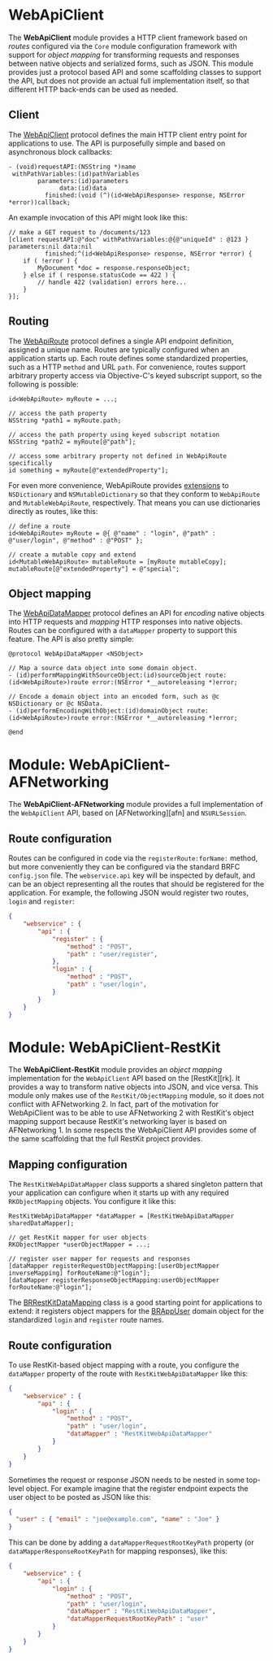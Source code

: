 # WebApiClient

The **WebApiClient** module provides a HTTP client framework based on _routes_ configured via the `Core` module configuration framework with support for _object mapping_ for transforming requests and responses between native objects and serialized forms, such as JSON. This module provides just a protocol based API and some scaffolding classes to support the API, but does not provide an actual full implementation itself, so that different HTTP back-ends can be used as needed.

## Client

The [WebApiClient](https://github.com/Blue-Rocket/WebApiClient/blob/master/Code/WebApiClient/WebApiClient.h) protocol defines the main HTTP client entry point for applications to use. The API is purposefully simple and based on asynchronous block callbacks:

```objc
- (void)requestAPI:(NSString *)name 
 withPathVariables:(id)pathVariables 
        parameters:(id)parameters 
              data:(id)data
		  finished:(void (^)(id<WebApiResponse> response, NSError *error))callback;
```

An example invocation of this API might look like this:

```objc
// make a GET request to /documents/123
[client requestAPI:@"doc" withPathVariables:@{@"uniqueId" : @123 } parameters:nil data:nil 
          finished:^(id<WebApiResponse> response, NSError *error) {
	if ( !error ) {
		MyDocument *doc = response.responseObject;
	} else if ( response.statusCode == 422 ) {
		// handle 422 (validation) errors here...
	}
}];
```

## Routing

The [WebApiRoute](https://github.com/Blue-Rocket/WebApiClient/blob/master/Code/WebApiClient/WebApiRoute.h) protocol defines a single API endpoint definition, assigned a unique name. Routes are typically configured when an application starts up. Each route defines some standardized properties, such as a HTTP `method` and URL `path`. For convenience, routes support arbitrary property access via Objective-C's keyed subscript support, so the following is possible:

```objc
id<WebApiRoute> myRoute = ...;

// access the path property
NSString *path1 = myRoute.path;

// access the path property using keyed subscript notation
NSString *path2 = myRoute[@"path"];

// access some arbitrary property not defined in WebApiRoute specifically
id something = myRoute[@"extendedProperty"];
```

For even more convenience, WebApiRoute provides [extensions](https://github.com/Blue-Rocket/WebApiClient/blob/master/Code/WebApiClient/NSDictionary%2BWebApiClient.h) to `NSDictionary` and `NSMutableDictionary` so that they conform to `WebApiRoute` and `MutableWebApiRoute`, respectively. That means you can use dictionaries directly as routes, like this:

```objc
// define a route
id<WebApiRoute> myRoute = @{ @"name" : "login", @"path" : @"user/login", @"method" : @"POST" };

// create a mutable copy and extend
id<MutableWebApiRoute> mutableRoute = [myRoute mutableCopy];
mutableRoute[@"extendedProperty"] = @"special";
```

## Object mapping

The [WebApiDataMapper](https://github.com/Blue-Rocket/WebApiClient/blob/master/Code/WebApiClient/WebApiDataMapper.h) protocol defines an API for _encoding_ native objects into HTTP requests and _mapping_ HTTP responses into native objects. Routes can be configured with a `dataMapper` property to support this feature. The API is also pretty simple:

```objc
@protocol WebApiDataMapper <NSObject>

// Map a source data object into some domain object.
- (id)performMappingWithSourceObject:(id)sourceObject route:(id<WebApiRoute>)route error:(NSError *__autoreleasing *)error;

// Encode a domain object into an encoded form, such as @c NSDictionary or @c NSData.
- (id)performEncodingWithObject:(id)domainObject route:(id<WebApiRoute>)route error:(NSError *__autoreleasing *)error;

@end
```

# Module: WebApiClient-AFNetworking

The **WebApiClient-AFNetworking** module provides a full implementation of the `WebApiClient` API, based on [AFNetworking][afn] and `NSURLSession`.

## Route configuration

Routes can be configured in code via the `registerRoute:forName:` method, but more conveniently they can be configured via the standard BRFC `config.json` file. The `webservice.api` key will be inspected by default, and can be an object representing all the routes that should be registered for the application. For example, the following JSON would register two routes, `login` and `register`:

```json
{
	"webservice" : {
		"api" : {
			"register" : {
				"method" : "POST",
				"path" : "user/register",
			},
			"login" : {
				"method" : "POST",
				"path" : "user/login",
			}
		}
	}
}
```


# Module: WebApiClient-RestKit

The **WebApiClient-RestKit** module provides an _object mapping_ implementation for the `WebApiClient` API based on the [RestKit][rk]. It provides a way to transform native objects into JSON, and vice versa. This module only makes use of the `RestKit/ObjectMapping` module, so it does not conflict with AFNetworking 2. In fact, part of the motivation for WebApiClient was to be able to use AFNetworking 2 with RestKit's object mapping support because RestKit's networking layer is based on AFNetworking 1. In some respects the WebApiClient API provides some of the same scaffolding that the full RestKit project provides.

## Mapping configuration

The `RestKitWebApiDataMapper` class supports a shared singleton pattern that your application can configure when it starts up with any required `RKObjectMapping` objects. You configure it like this:

```objc
RestKitWebApiDataMapper *dataMapper = [RestKitWebApiDataMapper sharedDataMapper];

// get RestKit mapper for user objects
RKObjectMapper *userObjectMapper = ...;

// register user mapper for requests and responses
[dataMapper registerRequestObjectMapping:[userObjectMapper inverseMapping] forRouteName:@"login"];
[dataMapper registerResponseObjectMapping:userObjectMapper forRouteName:@"login"];
```

The [BRRestKitDataMapping](https://github.com/Blue-Rocket/WebApiClient/blob/master/Code/WebApiClient-RestKit/BRRestKitDataMapping.m) class is a good starting point for applications to extend: it registers object mappers for the [BRAppUser](https://github.com/Blue-Rocket/WebApiClient/blob/master/Code/Core/BRAppUser.h) domain object for the standardized `login` and `register` route names.

## Route configuration

To use RestKit-based object mapping with a route, you configure the `dataMapper` property of the route with `RestKitWebApiDataMapper` like this:

```JSON
{
	"webservice" : {
		"api" : {
			"login" : {
				"method" : "POST",
				"path" : "user/login",
				"dataMapper" : "RestKitWebApiDataMapper"
			}
		}
	}
}
```

Sometimes the request or response JSON needs to be nested in some top-level object. For example imagine that the register endpoint expects the user object to be posted as JSON like this:

```JSON
{
  "user" : { "email" : "joe@example.com", "name" : "Joe" }
}
```

This can be done by adding a `dataMapperRequestRootKeyPath` property (or `dataMapperResponseRootKeyPath` for mapping responses), like this:

```JSON
{
	"webservice" : {
		"api" : {
			"login" : {
				"method" : "POST",
				"path" : "user/login",
				"dataMapper" : "RestKitWebApiDataMapper",
				"dataMapperRequestRootKeyPath" : "user"
			}
		}
	}
}
```
